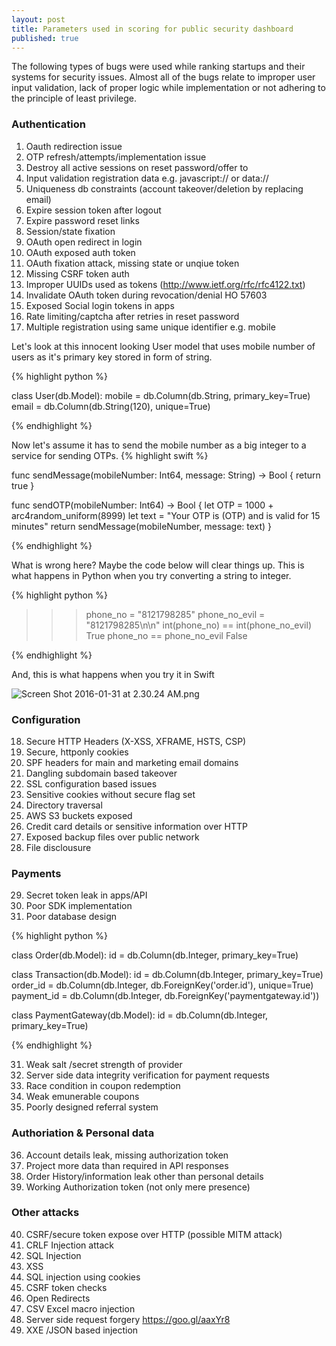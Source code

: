 ```yaml
---
layout: post
title: Parameters used in scoring for public security dashboard
published: true
---
```





The following types of bugs were used while ranking startups and their systems for security issues. Almost all of the bugs relate to improper user input validation, lack of proper logic while implementation or not adhering to the principle of least privilege. 

	
### Authentication
1. Oauth redirection issue
2. OTP refresh/attempts/implementation issue
3. Destroy all active sessions on reset password/offer to 
4. Input validation registration data e.g.  javascript:// or data:// 
5. Uniqueness db constraints (account takeover/deletion by replacing email)
6. Expire session token after logout
7. Expire password reset links
8. Session/state fixation
9. OAuth open redirect in login
10. OAuth exposed auth token
11. OAuth fixation attack, missing state or unqiue token
12. Missing CSRF token auth
13. Improper UUIDs used as tokens (http://www.ietf.org/rfc/rfc4122.txt)
14. Invalidate OAuth token during revocation/denial HO 57603
15. Exposed Social login tokens in apps
16. Rate limiting/captcha after retries in reset password
17. Multiple registration using same unique identifier e.g. mobile

Let's look at this innocent looking User model that uses mobile number of users as it's primary key stored in form of string.

{% highlight python %}

class User(db.Model):
	mobile = db.Column(db.String, primary_key=True)
	email = db.Column(db.String(120), unique=True)

{% endhighlight %}

Now let's assume it has to send the mobile number as a big integer to a service for sending OTPs.
{% highlight swift %}

func sendMessage(mobileNumber: Int64, message: String) -> Bool {
    return true
}

func sendOTP(mobileNumber: Int64) -> Bool {
    let OTP = 1000 + arc4random_uniform(8999)
    let text = "Your OTP is \(OTP) and is valid for 15 minutes"
    return sendMessage(mobileNumber, message: text)
}

{% endhighlight %}

What is wrong here? Maybe the code below will clear things up. This is what happens in Python when you try converting a string to integer.

{% highlight python %}

>>> phone_no = "8121798285"
>>> phone_no_evil = "8121798285\n\n"
>>> int(phone_no) == int(phone_no_evil)
True
>>> phone_no == phone_no_evil
False

{% endhighlight %}


And, this is what happens when you try it in Swift

![Screen Shot 2016-01-31 at 2.30.24 AM.png]({{site.baseurl}}/swift.png)


### Configuration

18. Secure HTTP Headers (X-XSS, XFRAME, HSTS, CSP)
19. Secure, httponly cookies
20. SPF headers for main and marketing email domains
21. Dangling subdomain based takeover
22. SSL configuration based issues
23. Sensitive cookies without secure flag set
24. Directory traversal
25. AWS S3 buckets exposed
26. Credit card details or sensitive information over HTTP
27. Exposed backup files over public network
28. File disclousure

### Payments

29. Secret token leak in apps/API
30. Poor SDK implementation
31. Poor database design

{% highlight python %}

class Order(db.Model):
	id = db.Column(db.Integer, primary_key=True)

class Transaction(db.Model):
	id = db.Column(db.Integer, primary_key=True)
	order_id = db.Column(db.Integer, db.ForeignKey('order.id'), unique=True)
	payment_id = db.Column(db.Integer, db.ForeignKey('paymentgateway.id'))

class PaymentGateway(db.Model):
	id = db.Column(db.Integer, primary_key=True)

{% endhighlight %}

31. Weak salt /secret strength of provider
32. Server side data integrity verification for payment requests
33. Race condition in coupon redemption
34. Weak emunerable coupons
35. Poorly designed referral system

### Authoriation & Personal data 
36. Account details leak, missing authorization token
37. Project more data than required in API responses
38. Order History/information leak other than personal details
39. Working Authorization token (not only mere presence)

### Other attacks
40. CSRF/secure token expose over HTTP (possible MITM attack)
41. CRLF Injection attack
42. SQL Injection
43. XSS
44. SQL injection using cookies
45. CSRF token checks
46. Open Redirects
47. CSV Excel macro injection
48. Server side request forgery  https://goo.gl/aaxYr8
49. XXE /JSON based injection
